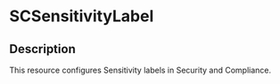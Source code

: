 # SCSensitivityLabel

## Description

This resource configures Sensitivity labels in Security and Compliance.
